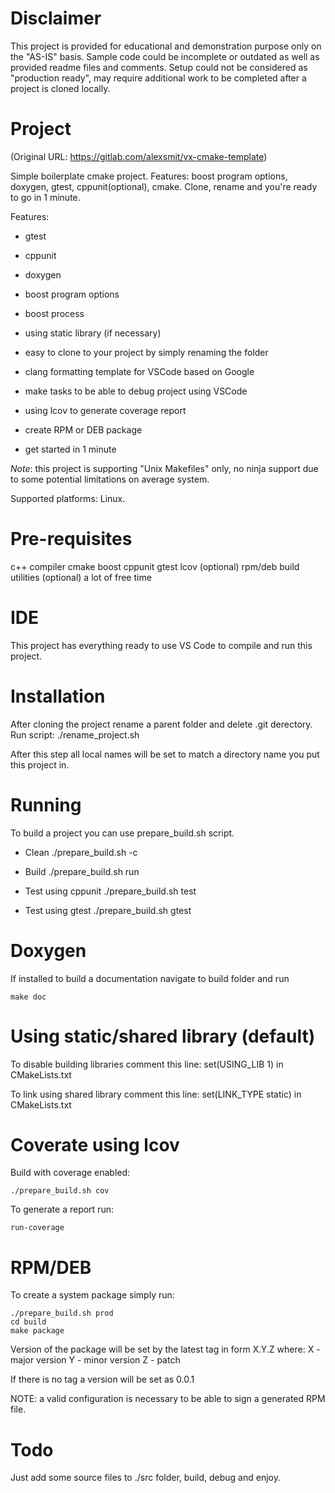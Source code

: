 # Disclaimer

This project is provided for educational and demonstration purpose only on the "AS-IS" basis. Sample code could
be incomplete or outdated as well as provided readme files and comments.
Setup could not be considered as "production ready", may require additional work to be completed after 
a project is cloned locally.

# Project

(Original URL: https://gitlab.com/alexsmit/vx-cmake-template)

Simple boilerplate cmake project. Features: boost program options, doxygen, gtest, cppunit(optional), cmake. Clone, rename and you're ready to go in 1 minute.

Features:
- gtest
- cppunit
- doxygen
- boost program options
- boost process
- using static library (if necessary)
- easy to clone to your project by simply renaming the folder
- clang formatting template for VSCode based on Google
- make tasks to be able to debug project using VSCode
- using lcov to generate coverage report
- create RPM or DEB package

- get started in 1 minute

*Note*: this project is supporting "Unix Makefiles" only, no ninja support due to some
potential limitations on average system.

Supported platforms: Linux.

# Pre-requisites

c++ compiler
cmake
boost
cppunit
gtest
lcov (optional)
rpm/deb build utilities (optional)
a lot of free time

# IDE
This project has everything ready to use VS Code to compile and run this project.

# Installation

After cloning the project rename a parent folder and delete .git derectory.
Run script:
./rename_project.sh

After this step all local names will be set to match a directory name you put this
project in.

# Running

To build a project you can use prepare_build.sh script.

- Clean
./prepare_build.sh -c

- Build
./prepare_build.sh run

- Test using cppunit
./prepare_build.sh test

- Test using gtest
./prepare_build.sh gtest

# Doxygen
If installed to build a documentation navigate to build folder and run
```
make doc
```

# Using static/shared library (default)

To disable building libraries comment this line:
set(USING_LIB 1) 
in CMakeLists.txt

To link using shared library comment this line:
set(LINK_TYPE static)
in CMakeLists.txt

# Coverate using lcov

Build with coverage enabled: 

```./prepare_build.sh cov```

To generate a report run:

```run-coverage ```

# RPM/DEB

To create a system package simply run:

```
./prepare_build.sh prod
cd build
make package
``` 

Version of the package will be set by the latest tag in form X.Y.Z where:
X - major version
Y - minor version
Z - patch

If there is no tag a version will be set as 0.0.1

NOTE: a valid configuration is necessary to be able to sign a generated RPM file.
# Todo

Just add some source files to ./src folder, build, debug and enjoy.

